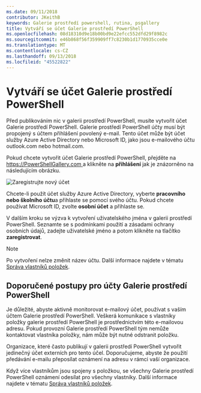 ```yaml
---
ms.date: 09/11/2018
contributor: JKeithB
keywords: Galerie prostředí powershell, rutina, psgallery
title: Vytváří se účet Galerie prostředí PowerShell
ms.openlocfilehash: 08d18310d9e18b00bd9e22efcc552dfd29f8982c
ms.sourcegitcommit: e46b868f56f359909ff7c8230b1d1770935cce0e
ms.translationtype: MT
ms.contentlocale: cs-CZ
ms.lasthandoff: 09/13/2018
ms.locfileid: "45522822"
---
```

# <a name="creating-a-powershell-gallery-account"></a>Vytváří se účet Galerie prostředí PowerShell

Před publikováním nic v galerii prostředí PowerShell, musíte vytvořit účet Galerie prostředí PowerShell.
Galerie prostředí PowerShell účty musí být propojený s účtem přihlášení povolený e-mail. Tento účet může být účet služby Azure Active Directory nebo Microsoft ID, jako jsou e-mailového účtu outlook.com nebo hotmail.com.

Pokud chcete vytvořit účet Galerie prostředí PowerShell, přejděte na [ https://PowerShellGallery.com ](https://PowerShellGallery.com) a klikněte na **přihlášení** jak je znázorněno na následujícím obrázku.

![Zaregistrujte nový účet](../../Images/CreateAccount-Register.png)

Chcete-li použít účet služby Azure Active Directory, vyberte **pracovního nebo školního účtu**a přihlaste se pomocí svého účtu. Pokud chcete používat Microsoft ID, zvolte **osobní účet** a přihlaste se.

V dalším kroku se výzva k vytvoření uživatelského jména v galerii prostředí PowerShell. Seznamte se s podmínkami použití a zásadami ochrany osobních údajů, zadejte uživatelské jméno a potom klikněte na tlačítko **zaregistrovat**.

> [!NOTE]
> Po vytvoření nelze změnit název účtu. Další informace najdete v tématu [Správa vlastníků položek](managing-item-owners.md).

## <a name="recommended-practices-for-powershell-gallery-accounts"></a>Doporučené postupy pro účty Galerie prostředí PowerShell

Je důležité, abyste aktivně monitorovat e-mailový účet, používat s vaším účtem Galerie prostředí PowerShell. Veškerá komunikace s vlastníky položky galerie prostředí PowerShell je prostřednictvím této e-mailovou adresu. Pokud provozní Galerie prostředí PowerShell tým nemůže kontaktovat vlastníka položky, nám může být nutné odstranit položku.

Organizace, které často publikují v galerii prostředí PowerShell vytvořit jedinečný účet externích pro tento účel. Doporučujeme, abyste že použití předávání e-mailu přeposílat oznámení na adresu v rámci vaší organizace.

Když více vlastníkům jsou spojeny s položkou, se všechny Galerie prostředí PowerShell oznámení odesílat pro všechny vlastníky. Další informace najdete v tématu [Správa vlastníků položek](managing-item-owners.md).
